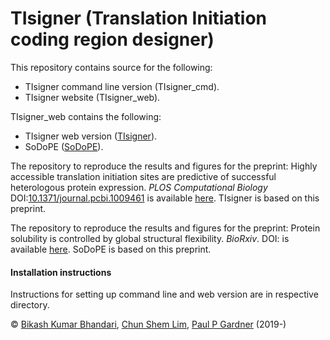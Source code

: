 # TIsigner (Translation Initiation coding region designer)
This repository contains source for the following: 
- TIsigner command line version (TIsigner_cmd).
- TIsigner website (TIsigner_web).

TIsigner_web contains the following:
- TIsigner web version ([TIsigner](https://tisigner.otago.ac.nz/tisigner)).
- SoDoPE ([SoDoPE](https://tisigner.otago.ac.nz/sodope)).

The repository to reproduce the results and figures for the preprint: Highly accessible translation initiation sites are predictive of successful heterologous protein expression. *PLOS Computational Biology* DOI:[10.1371/journal.pcbi.1009461](https://doi.org/10.1371/journal.pcbi.1009461) is available [here](https://github.com/Gardner-BinfLab/TIsigner_paper_2019). TIsigner is based on this preprint.

The repository to reproduce the results and figures for the preprint: Protein solubility is controlled by global structural flexibility. *BioRxiv*. DOI:  is available [here](https://github.com/Gardner-BinfLab/SoDoPE_paper_2019). SoDoPE is based on this preprint.

#### Installation instructions
Instructions for setting up command line and web version are in respective directory. 

© [Bikash Kumar Bhandari](https://bkb3.github.io), [Chun Shem Lim](https://github.com/lcscs12345), [Paul P Gardner](https://github.com/ppgardne) (2019-)
